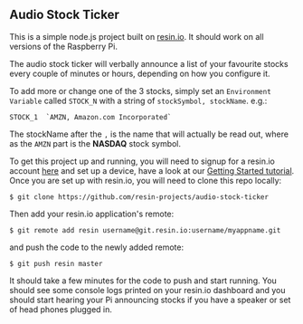 ## Audio Stock Ticker

This is a simple node.js project built on [resin.io][resin-link]. It should work on all versions of the Raspberry Pi.

The audio stock ticker will verbally announce a list of your favourite stocks every couple of minutes or hours, depending on how you configure it.

To add more or change one of the 3 stocks, simply set an `Environment Variable` called `STOCK_N` with a string of `stockSymbol, stockName`.
e.g.:
```
STOCK_1  `AMZN, Amazon.com Incorporated`
```
The stockName after the `,` is the name that will actually be read out, where as the `AMZN` part is the **NASDAQ** stock symbol.

To get this project up and running, you will need to signup for a resin.io account [here][signup-page] and set up a device, have a look at our [Getting Started tutorial][gettingStarted-link]. Once you are set up with resin.io, you will need to clone this repo locally:
```
$ git clone https://github.com/resin-projects/audio-stock-ticker
```
Then add your resin.io application's remote:
```
$ git remote add resin username@git.resin.io:username/myappname.git
```
and push the code to the newly added remote:
```
$ git push resin master
```
It should take a few minutes for the code to push and start running. You should see some console logs printed on your resin.io dashboard and you should start hearing your Pi announcing stocks if you have a speaker or set of head phones plugged in.

[resin-link]:https://resin.io/
[signup-page]:https://dashboard.resin.io/signup
[gettingStarted-link]:http://docs.resin.io/#/pages/installing/gettingStarted.md
